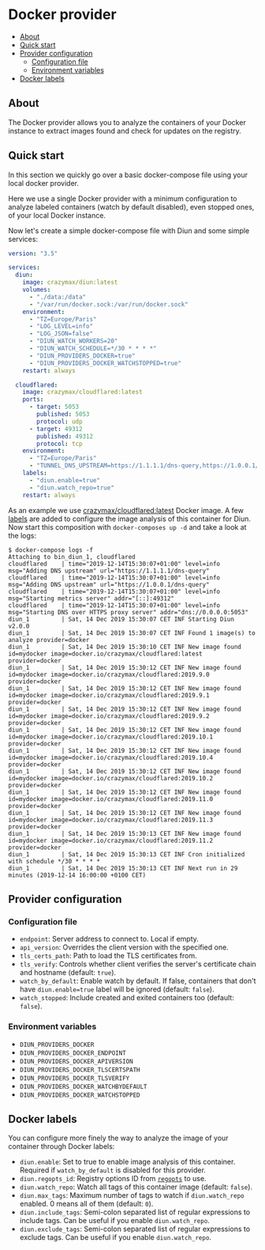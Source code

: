 # Docker provider

* [About](#about)
* [Quick start](#quick-start)
* [Provider configuration](#provider-configuration)
  * [Configuration file](#configuration-file)
  * [Environment variables](#environment-variables)
* [Docker labels](#docker-labels)

## About

The Docker provider allows you to analyze the containers of your Docker instance to extract images found and check for updates on the registry.

## Quick start

In this section we quickly go over a basic docker-compose file using your local docker provider.

Here we use a single Docker provider with a minimum configuration to analyze labeled containers (watch by default disabled), even stopped ones, of your local Docker instance.

Now let's create a simple docker-compose file with Diun and some simple services:

```yaml
version: "3.5"

services:
  diun:
    image: crazymax/diun:latest
    volumes:
      - "./data:/data"
      - "/var/run/docker.sock:/var/run/docker.sock"
    environment:
      - "TZ=Europe/Paris"
      - "LOG_LEVEL=info"
      - "LOG_JSON=false"
      - "DIUN_WATCH_WORKERS=20"
      - "DIUN_WATCH_SCHEDULE=*/30 * * * *"
      - "DIUN_PROVIDERS_DOCKER=true"
      - "DIUN_PROVIDERS_DOCKER_WATCHSTOPPED=true"
    restart: always

  cloudflared:
    image: crazymax/cloudflared:latest
    ports:
      - target: 5053
        published: 5053
        protocol: udp
      - target: 49312
        published: 49312
        protocol: tcp
    environment:
      - "TZ=Europe/Paris"
      - "TUNNEL_DNS_UPSTREAM=https://1.1.1.1/dns-query,https://1.0.0.1/dns-query"
    labels:
      - "diun.enable=true"
      - "diun.watch_repo=true"
    restart: always
```

As an example we use [crazymax/cloudflared:latest](https://github.com/crazy-max/docker-cloudflared) Docker image. A few [labels](#docker-labels) are added to configure the image analysis of this container for Diun. Now start this composition with `docker-composes up -d` and take a look at the logs:

```
$ docker-compose logs -f
Attaching to bin_diun_1, cloudflared
cloudflared    | time="2019-12-14T15:30:07+01:00" level=info msg="Adding DNS upstream" url="https://1.1.1.1/dns-query"
cloudflared    | time="2019-12-14T15:30:07+01:00" level=info msg="Adding DNS upstream" url="https://1.0.0.1/dns-query"
cloudflared    | time="2019-12-14T15:30:07+01:00" level=info msg="Starting metrics server" addr="[::]:49312"
cloudflared    | time="2019-12-14T15:30:07+01:00" level=info msg="Starting DNS over HTTPS proxy server" addr="dns://0.0.0.0:5053"
diun_1         | Sat, 14 Dec 2019 15:30:07 CET INF Starting Diun v2.0.0
diun_1         | Sat, 14 Dec 2019 15:30:07 CET INF Found 1 image(s) to analyze provider=docker
diun_1         | Sat, 14 Dec 2019 15:30:10 CET INF New image found id=mydocker image=docker.io/crazymax/cloudflared:latest provider=docker
diun_1         | Sat, 14 Dec 2019 15:30:12 CET INF New image found id=mydocker image=docker.io/crazymax/cloudflared:2019.9.0 provider=docker
diun_1         | Sat, 14 Dec 2019 15:30:12 CET INF New image found id=mydocker image=docker.io/crazymax/cloudflared:2019.9.1 provider=docker
diun_1         | Sat, 14 Dec 2019 15:30:12 CET INF New image found id=mydocker image=docker.io/crazymax/cloudflared:2019.9.2 provider=docker
diun_1         | Sat, 14 Dec 2019 15:30:12 CET INF New image found id=mydocker image=docker.io/crazymax/cloudflared:2019.10.1 provider=docker
diun_1         | Sat, 14 Dec 2019 15:30:12 CET INF New image found id=mydocker image=docker.io/crazymax/cloudflared:2019.10.4 provider=docker
diun_1         | Sat, 14 Dec 2019 15:30:12 CET INF New image found id=mydocker image=docker.io/crazymax/cloudflared:2019.10.2 provider=docker
diun_1         | Sat, 14 Dec 2019 15:30:12 CET INF New image found id=mydocker image=docker.io/crazymax/cloudflared:2019.11.0 provider=docker
diun_1         | Sat, 14 Dec 2019 15:30:12 CET INF New image found id=mydocker image=docker.io/crazymax/cloudflared:2019.11.3 provider=docker
diun_1         | Sat, 14 Dec 2019 15:30:13 CET INF New image found id=mydocker image=docker.io/crazymax/cloudflared:2019.11.2 provider=docker
diun_1         | Sat, 14 Dec 2019 15:30:13 CET INF Cron initialized with schedule */30 * * * *
diun_1         | Sat, 14 Dec 2019 15:30:13 CET INF Next run in 29 minutes (2019-12-14 16:00:00 +0100 CET)
```

## Provider configuration

### Configuration file

* `endpoint`: Server address to connect to. Local if empty.
* `api_version`: Overrides the client version with the specified one.
* `tls_certs_path`: Path to load the TLS certificates from.
* `tls_verify`: Controls whether client verifies the server's certificate chain and hostname (default: `true`).
* `watch_by_default`: Enable watch by default. If false, containers that don't have `diun.enable=true` label will be ignored (default: `false`).
* `watch_stopped`: Include created and exited containers too (default: `false`).

### Environment variables

* `DIUN_PROVIDERS_DOCKER`
* `DIUN_PROVIDERS_DOCKER_ENDPOINT`
* `DIUN_PROVIDERS_DOCKER_APIVERSION`
* `DIUN_PROVIDERS_DOCKER_TLSCERTSPATH`
* `DIUN_PROVIDERS_DOCKER_TLSVERIFY`
* `DIUN_PROVIDERS_DOCKER_WATCHBYDEFAULT`
* `DIUN_PROVIDERS_DOCKER_WATCHSTOPPED`

## Docker labels

You can configure more finely the way to analyze the image of your container through Docker labels:

* `diun.enable`: Set to true to enable image analysis of this container. Required if `watch_by_default` is disabled for this provider.
* `diun.regopts_id`: Registry options ID from [`regopts`](../configuration.md#regopts) to use.
* `diun.watch_repo`: Watch all tags of this container image (default: `false`).
* `diun.max_tags`: Maximum number of tags to watch if `diun.watch_repo` enabled. 0 means all of them (default: `0`).
* `diun.include_tags`: Semi-colon separated list of regular expressions to include tags. Can be useful if you enable `diun.watch_repo`.
* `diun.exclude_tags`: Semi-colon separated list of regular expressions to exclude tags. Can be useful if you enable `diun.watch_repo`.
